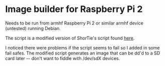 # Image builder for Raspberry Pi 2

Needs to be run from armhf Raspberry Pi 2 or similar armhf device (untested) running Debian.

The script is a modified version of ShorTie's script found [here](https://www.raspberrypi.org/forums/viewtopic.php?f=66&t=104981).

I noticed there were problems if the script seems to fail so I added in some fail safes. The modified script generates an image that can be dd'd to a SD card later -- don't want to fiddle with /dev/sdX devices.
